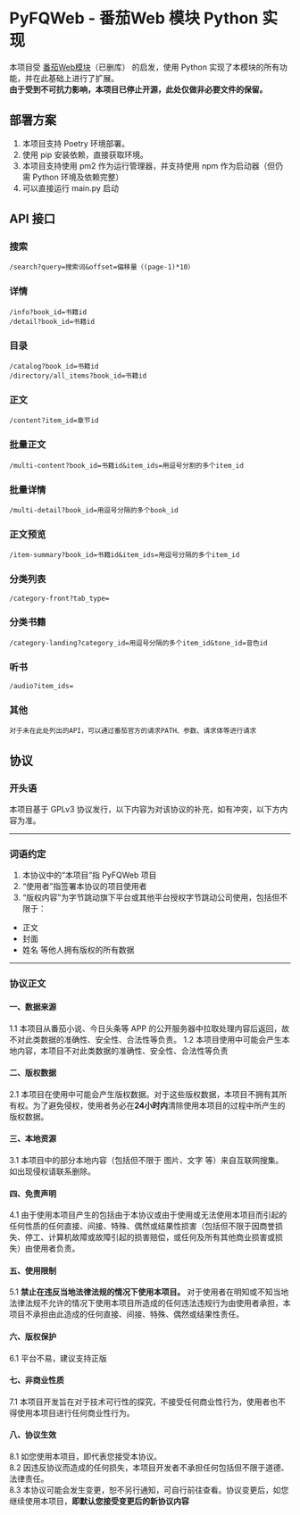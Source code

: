 # PyFQWeb - 番茄Web 模块 Python 实现

本项目受 [番茄Web模块](https://github.com/fengyuecanzhu/FQWeb)（已删库） 的启发，使用 Python 实现了本模块的所有功能，并在此基础上进行了扩展。  
**由于受到不可抗力影响，本项目已停止开源，此处仅做非必要文件的保留。**

## 部署方案
1. 本项目支持 Poetry 环境部署。
2. 使用 pip 安装依赖，直接获取环境。
3. 本项目支持使用 pm2 作为运行管理器，并支持使用 npm 作为启动器（但仍需 Python 环境及依赖完整）
4. 可以直接运行 main.py 启动

## API 接口 

### 搜索
```
/search?query=搜索词&offset=偏移量（(page-1)*10）
```

### 详情
```
/info?book_id=书籍id
/detail?book_id=书籍id
```

### 目录
```
/catalog?book_id=书籍id
/directory/all_items?book_id=书籍id
```

### 正文
```
/content?item_id=章节id
```

### 批量正文
```
/multi-content?book_id=书籍id&item_ids=用逗号分割的多个item_id
```

### 批量详情
```
/multi-detail?book_id=用逗号分隔的多个book_id
```

### 正文预览
```
/item-summary?book_id=书籍id&item_ids=用逗号分隔的多个item_id
```

### 分类列表
```
/category-front?tab_type=
```

### 分类书籍
```
/category-landing?category_id=用逗号分隔的多个item_id&tone_id=音色id
```

### 听书
```
/audio?item_ids=
```

### 其他
```
对于未在此处列出的API，可以通过番茄官方的请求PATH、参数、请求体等进行请求
```

## 协议
### 开头语
本项目基于 GPLv3 协议发行，以下内容为对该协议的补充，如有冲突，以下方内容为准。

----

### 词语约定
 1.  本协议中的“本项目”指 PyFQWeb 项目
 2.  “使用者”指签署本协议的项目使用者
 3.  “版权内容”为字节跳动旗下平台或其他平台授权字节跳动公司使用，包括但不限于：
   - 正文
   - 封面
   - 姓名
  等他人拥有版权的所有数据

----

### 协议正文
#### 一、数据来源
 1.1 本项目从番茄小说、今日头条等 APP 的公开服务器中拉取处理内容后返回，故不对此类数据的准确性、安全性、合法性等负责。
 1.2 本项目使用中可能会产生本地内容，本项目不对此类数据的准确性、安全性、合法性等负责

#### 二、版权数据
 2.1 本项目在使用中可能会产生版权数据。对于这些版权数据，本项目不拥有其所有权。为了避免侵权，使用者务必在**24小时内**清除使用本项目的过程中所产生的版权数据。

#### 三、本地资源
 3.1 本项目中的部分本地内容（包括但不限于 图片、文字 等）来自互联网搜集。如出现侵权请联系删除。

#### 四、免责声明
 4.1 由于使用本项目产生的包括由于本协议或由于使用或无法使用本项目而引起的任何性质的任何直接、间接、特殊、偶然或结果性损害（包括但不限于因商誉损失、停工、计算机故障或故障引起的损害赔偿，或任何及所有其他商业损害或损失）由使用者负责。

#### 五、使用限制
 5.1 **禁止在违反当地法律法规的情况下使用本项目。** 对于使用者在明知或不知当地法律法规不允许的情况下使用本项目所造成的任何违法违规行为由使用者承担，本项目不承担由此造成的任何直接、间接、特殊、偶然或结果性责任。

#### 六、版权保护
 6.1 平台不易，建议支持正版

#### 七、非商业性质
 7.1 本项目开发旨在对于技术可行性的探究，不接受任何商业性行为，使用者也不得使用本项目进行任何商业性行为。

#### 八、协议生效
 8.1 如您使用本项目，即代表您接受本协议。  
 8.2 因违反协议而造成的任何损失，本项目开发者不承担任何包括但不限于道德、法律责任。  
 8.3 本协议可能会发生变更，恕不另行通知，可自行前往查看。协议变更后，如您继续使用本项目，**即默认您接受变更后的新协议内容**
